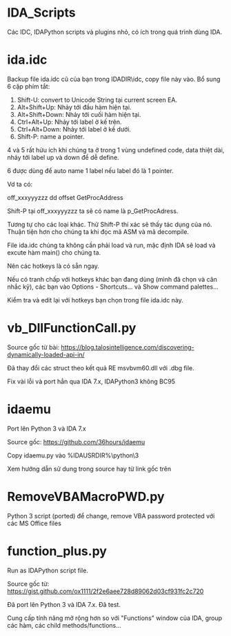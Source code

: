 # IDA_Scripts
Các IDC, IDAPython scripts và plugins nhỏ, có ích trong quá trình dùng IDA.
# ida.idc
Backup file ida.idc cũ của bạn trong IDADIR\idc, copy file này vào.
Bổ sung 6 cặp phím tắt:
1. Shift-U: convert to Unicode String tại current screen EA.
2. Alt+Shift+Up: Nhảy tới đầu hàm hiện tại.
3. Alt+Shift+Down: Nhảy tới cuối hàm hiện tại.
4. Ctrl+Alt+Up: Nhảy tới label ở kế trên.
5. Ctrl+Alt+Down: Nhảy tới label ở kế dưới.
6. Shift-P: name a pointer.

4 và 5 rất hửu ích khi chúng ta ở trong 1 vùng undefined code, data thiệt dài, nhảy tới label up và down để dễ define.

6 được dùng để auto name 1 label nếu label đó là 1 pointer.

Vd ta có:

off_xxxyyyzzz dd offset GetProcAddress

Shift-P tại off_xxxyyyzzz ta sẽ có name là p_GetProcAdress.

Tương tự cho các loại khác.  Thử Shift-P thí xác sẽ thấy tác dụng của nó. Thuận tiện hơn cho chúng ta khi đọc mã ASM và mã decompile.

File ida.idc chúng ta không cần phải load và run, mặc định IDA sẽ load và excute hàm main() cho chúng ta.

Nên các hotkeys là có sẵn ngay.

Nếu có tranh chấp với hotkeys khác bạn đang dùng (mình đã chọn và cân nhắc kỹ), các bạn vào Options - Shortcuts... và Show command palettes...

Kiểm tra và edit lại với hotkeys bạn chọn trong file ida.idc này.

# vb_DllFunctionCall.py
Source gốc từ bài: https://blog.talosintelligence.com/discovering-dynamically-loaded-api-in/

Đã thay đổi các struct theo kết quả RE msvbvm60.dll với .dbg file.

Fix vài lỗi và port hẳn qua IDA 7.x, IDAPython3 không BC95

# idaemu
Port lên Python 3 và IDA 7.x

Source gốc: https://github.com/36hours/idaemu

Copy idaemu.py vào %IDAUSRDIR%\python\3

Xem hướng dẫn sử dung trong source hay từ link gốc trên

# RemoveVBAMacroPWD.py
Python 3 script (ported) để change, remove VBA password protected với các MS Office files

# function_plus.py
Run as IDAPython script file.

Source gốc từ: https://gist.github.com/ox1111/2f2e6aee728d89062d03cf931fc2c720

Đã port lên Python 3 và IDA 7.x. Đã test.

Cung cấp tính năng mở rộng hơn so với "Functions" window của IDA, group các hàm, các child methods/functions...

